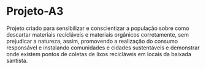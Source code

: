 # Projeto-A3

Projeto criado para sensibilizar e conscientizar a população sobre como descartar materiais recicláveis e materiais orgânicos corretamente, sem prejudicar a natureza, assim, promovendo a realização do consumo responsável e instalando comunidades e cidades sustentáveis e demonstrar onde existem pontos de coletas de lixos recicláveis em locais da baixada santista.
